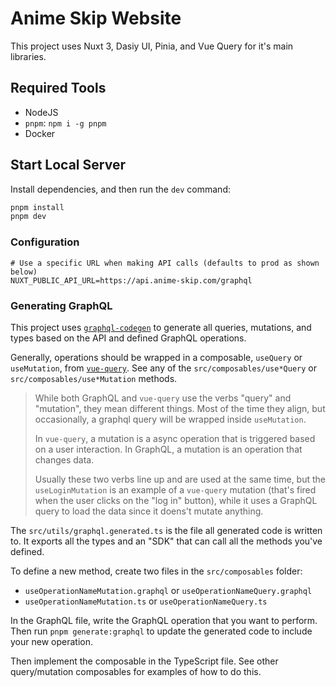 # Anime Skip Website

This project uses Nuxt 3, Dasiy UI, Pinia, and Vue Query for it's main libraries.

## Required Tools

- NodeJS
- `pnpm`: `npm i -g pnpm`
- Docker

## Start Local Server

Install dependencies, and then run the `dev` command:

```bash
pnpm install
pnpm dev
```

### Configuration

```env
# Use a specific URL when making API calls (defaults to prod as shown below)
NUXT_PUBLIC_API_URL=https://api.anime-skip.com/graphql
```

### Generating GraphQL

This project uses [`graphql-codegen`](https://www.the-guild.dev/graphql/codegen) to generate all queries, mutations, and types based on the API and defined GraphQL operations.

Generally, operations should be wrapped in a composable, `useQuery` or `useMutation`, from [`vue-query`](https://vue-query.vercel.app/#/). See any of the `src/composables/use*Query` or `src/composables/use*Mutation` methods.

> While both GraphQL and `vue-query` use the verbs "query" and "mutation", they mean different things. Most of the time they align, but occasionally, a graphql query will be wrapped inside `useMutation`.
>
> In `vue-query`, a mutation is a async operation that is triggered based on a user interaction. In GraphQL, a mutation is an operation that changes data.
>
> Usually these two verbs line up and are used at the same time, but the `useLoginMutation` is an example of a `vue-query` mutation (that's fired when the user clicks on the "log in" button), while it uses a GraphQL query to load the data since it doens't mutate anything.

The `src/utils/graphql.generated.ts` is the file all generated code is written to. It exports all the types and an "SDK" that can call all the methods you've defined.

To define a new method, create two files in the `src/composables` folder:

- `useOperationNameMutation.graphql` or `useOperationNameQuery.graphql`
- `useOperationNameMutation.ts` or `useOperationNameQuery.ts`

In the GraphQL file, write the GraphQL operation that you want to perform. Then run `pnpm generate:graphql` to update the generated code to include your new operation.

Then implement the composable in the TypeScript file. See other query/mutation composables for examples of how to do this.
